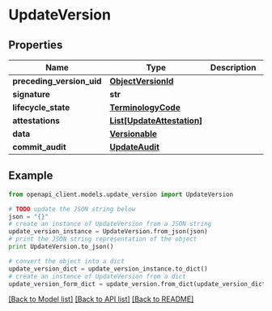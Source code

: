# UpdateVersion


## Properties

Name | Type | Description | Notes
------------ | ------------- | ------------- | -------------
**preceding_version_uid** | [**ObjectVersionId**](ObjectVersionId.md) |  | [optional] 
**signature** | **str** |  | [optional] 
**lifecycle_state** | [**TerminologyCode**](TerminologyCode.md) |  | 
**attestations** | [**List[UpdateAttestation]**](UpdateAttestation.md) |  | [optional] 
**data** | [**Versionable**](Versionable.md) |  | 
**commit_audit** | [**UpdateAudit**](UpdateAudit.md) |  | 

## Example

```python
from openapi_client.models.update_version import UpdateVersion

# TODO update the JSON string below
json = "{}"
# create an instance of UpdateVersion from a JSON string
update_version_instance = UpdateVersion.from_json(json)
# print the JSON string representation of the object
print UpdateVersion.to_json()

# convert the object into a dict
update_version_dict = update_version_instance.to_dict()
# create an instance of UpdateVersion from a dict
update_version_form_dict = update_version.from_dict(update_version_dict)
```
[[Back to Model list]](../README.md#documentation-for-models) [[Back to API list]](../README.md#documentation-for-api-endpoints) [[Back to README]](../README.md)


